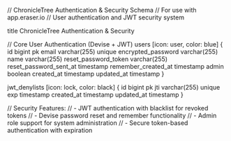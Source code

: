 // ChronicleTree Authentication & Security Schema
// For use with app.eraser.io
// User authentication and JWT security system

title ChronicleTree Authentication & Security

// Core User Authentication (Devise + JWT)
users [icon: user, color: blue] {
  id bigint pk
  email varchar(255) unique
  encrypted_password varchar(255)
  name varchar(255)
  reset_password_token varchar(255)
  reset_password_sent_at timestamp
  remember_created_at timestamp
  admin boolean
  created_at timestamp
  updated_at timestamp
}

jwt_denylists [icon: lock, color: black] {
  id bigint pk
  jti varchar(255) unique
  exp timestamp
  created_at timestamp
  updated_at timestamp
}

// Security Features:
// - JWT authentication with blacklist for revoked tokens
// - Devise password reset and remember functionality
// - Admin role support for system administration
// - Secure token-based authentication with expiration
